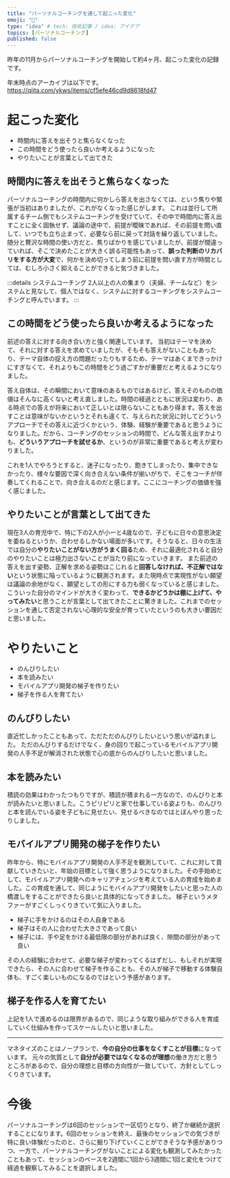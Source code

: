 ```yaml
---
title: "パーソナルコーチングを通して起こった変化"
emoji: "🌱"
type: "idea" # tech: 技術記事 / idea: アイデア
topics: [パーソナルコーチング]
published: false
---
```


昨年の11月からパーソナルコーチングを開始して約4ヶ月、起こった変化の記録です。

年末時点のアーカイブは以下です。
https://qiita.com/ykws/items/cf5efe46cd9d8618fd47

# 起こった変化

- 時間内に答えを出そうと焦らなくなった
- この時間をどう使ったら良いか考えるようになった
- やりたいことが言葉として出てきた

## 時間内に答えを出そうと焦らなくなった

パーソナルコーチングの時間内に何かしら答えを出さなくては、という焦りや緊張が当初はありましたが、これがなくなった感じがします。
これは並行して所属するチーム側でもシステムコーチングを受けていて、その中で時間内に答え出すことに全く固執せず、議論の途中で、前提が曖昧であれば、その前提を問い直して、いつでも立ち止まって、必要なら前に戻って対話を繰り返していました。随分と贅沢な時間の使い方だと、焦りばかりを感じていましたが、前提が間違っていれば、そこで決めたことが大きく誤る可能性もあって、**誤った判断のリカバリをする方が大変**で、何かを決め切ってしまう前に前提を問い直す方が時間としては、むしろ小さく抑えることができると気づきました。

:::details システムコーチング
2人以上の人の集まり（夫婦、チームなど）をシステムと見なして、個人ではなく、システムに対するコーチングをシステムコーチングと呼んでいます。
:::

## この時間をどう使ったら良いか考えるようになった

前述の答えに対する向き合い方と強く関連しています。
当初はテーマを決めて、それに対する答えを求めていましたが、そもそも答えがないこともあったり、テーマ自体の捉え方の問題だったりもするため、テーマはあくまできっかけにすぎなくて、それよりもこの時間をどう過ごすかが重要だと考えるようになりました。

答え自体は、その瞬間において意味のあるものではあるけど、答えそのものの価値はそんなに高くないと考え直しました。時間の経過とともに状況は変わり、ある時点での答えが将来において正しいとは限らないこともあり得ます。答えを出すことは意味がないかというとそれも違くて、与えられた状況に対してどういうアプローチでその答えに近づくかという、体験、経験が重要であると思うようになりました。だから、コーチングのセッションの時間で、どんな答え出すかよりも、**どういうアプローチを試せるか**、というのが非常に重要であると考えが変わりました。

これを1人でやろうとすると、迷子になったり、飽きてしまったり、集中できなかったり、様々な要因で深く向き合えない条件が揃いがちで、そこをコーチが伴奏してくれることで、向き合えるのだと感じます。ここにコーチングの価値を強く感じました。

## やりたいことが言葉として出てきた

現在3人の育児中で、特に下の2人が小一と4歳なので、子どもに日々の意思決定を委ねるというか、合わせるしかない場面が多いです。そうなると、日々の生活では自分の**やりたいことがない方がうまく回る**ため、それに最適化されると自分のやりたいことは極力出さないことが当たり前になっていきます。
また前述の答えを出す姿勢、正解を求める姿勢はこじれると**回答しなければ、不正解ではない**という状態に陥っているように観測されます。また現時点で実現性がない願望は議論の余地がなく、願望としての形にする力も弱くなっていると感じました。こういった自分のマインドが大きく変わって、**できるかどうかは棚に上げて、やってみたい**と思うことが言葉として出てきたことに驚きました。これまでのセッションを通して否定されない心理的な安全が育っていたというのも大きい要因だと思いました。

# やりたいこと
- のんびりしたい
- 本を読みたい
- モバイルアプリ開発の梯子を作りたい
- 梯子を作る人を育てたい

## のんびりしたい
直近忙しかったこともあって、ただただのんびりしたいという思いが溢れました。
ただのんびりするだけでなく、身の回りで起こっているモバイルアプリ開発の人手不足が解消された状態で心の底からのんびりしたいと思いました。

## 本を読みたい
積読の効果はわかったつもりですが、積読が積まれる一方なので、のんびりと本が読みたいと思いました。こうピリピリと家で仕事している姿よりも、のんびりと本を読んでいる姿を子どもに見せたい、見せるべきなのではとぼんやり思ったりしました。

## モバイルアプリ開発の梯子を作りたい
昨年から、特にモバイルアプリ開発の人手不足を観測していて、これに対して貢献していきたいと、年始の目標として強く思うようになりました。その手始めとして、モバイルアプリ開発へのキャリアチェンジを考えている人の育成を始めました。この育成を通して、同じようにモバイルアプリ開発をしたいと思った人の橋渡しをすることができたら良いと具体的になってきました。
梯子というメタファーがすごくしっくりきていて気に入りました。

- 梯子に手をかけるのはその人自身である
- 梯子はその人に合わせた大きさであって良い
- 梯子には、手や足をかける最低限の部分があれば良く、隙間の部分があって良い

その人の経験に合わせて、必要な梯子が変わってくるはずだし、もしそれが実現できたら、その人に合わせて梯子を作ることも、その人が梯子で移動する体験自体も、すごく楽しいものになるのではという予感があります。

## 梯子を作る人を育てたい
上記を1人で進めるのは限界があるので、同じような取り組みができる人を育成していく仕組みを作ってスケールしたいと思いました。

---

マネタイズのことはノープランで、**今の自分の仕事をなくすことが目標**になっています。
元々の気質として**自分が必要ではなくなるのが理想**の働き方だと思うところがあるので、自分の理想と目標の方向性が一致していて、方針としてしっくりきています。

# 今後
パーソナルコーチングは6回のセッションで一区切りとなり、終了か継続か選択することになります。6回のセッションを終え、最後のセッションでの気づきが特に良い体験だったのと、さらに掘り下げていくことができそうな予感がありつつ、一方で、パーソナルコーチングがないことによる変化も観測してみたかったこともあって、セッションのペースを2週間に1回から3週間に1回と変化をつけて経過を観察してみることを選択しました。

